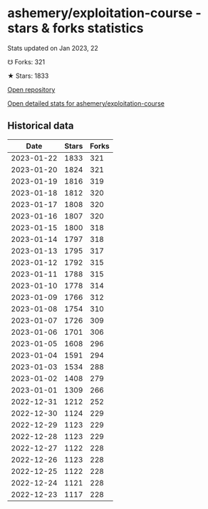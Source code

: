 # ashemery/exploitation-course - stars & forks statistics

Stats updated on Jan 2023, 22

☋ Forks: 321

★ Stars: 1833

[Open repository](https://github.com/ashemery/exploitation-course)

[Open detailed stats for ashemery/exploitation-course](https://reviewgithub.com/rep/ashemery/exploitation-course)

## Historical data
| Date | Stars | Forks |
|------|-------|-------|
| 2023-01-22 | 1833 | 321 | 
| 2023-01-20 | 1824 | 321 | 
| 2023-01-19 | 1816 | 319 | 
| 2023-01-18 | 1812 | 320 | 
| 2023-01-17 | 1808 | 320 | 
| 2023-01-16 | 1807 | 320 | 
| 2023-01-15 | 1800 | 318 | 
| 2023-01-14 | 1797 | 318 | 
| 2023-01-13 | 1795 | 317 | 
| 2023-01-12 | 1792 | 315 | 
| 2023-01-11 | 1788 | 315 | 
| 2023-01-10 | 1778 | 314 | 
| 2023-01-09 | 1766 | 312 | 
| 2023-01-08 | 1754 | 310 | 
| 2023-01-07 | 1726 | 309 | 
| 2023-01-06 | 1701 | 306 | 
| 2023-01-05 | 1608 | 296 | 
| 2023-01-04 | 1591 | 294 | 
| 2023-01-03 | 1534 | 288 | 
| 2023-01-02 | 1408 | 279 | 
| 2023-01-01 | 1309 | 266 | 
| 2022-12-31 | 1212 | 252 | 
| 2022-12-30 | 1124 | 229 | 
| 2022-12-29 | 1123 | 229 | 
| 2022-12-28 | 1123 | 229 | 
| 2022-12-27 | 1122 | 228 | 
| 2022-12-26 | 1123 | 228 | 
| 2022-12-25 | 1122 | 228 | 
| 2022-12-24 | 1121 | 228 | 
| 2022-12-23 | 1117 | 228 | 

